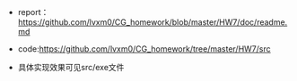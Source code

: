 - report：https://github.com/lvxm0/CG_homework/blob/master/HW7/doc/readme.md
- code:https://github.com/lvxm0/CG_homework/tree/master/HW7/src

- 具体实现效果可见src/exe文件
